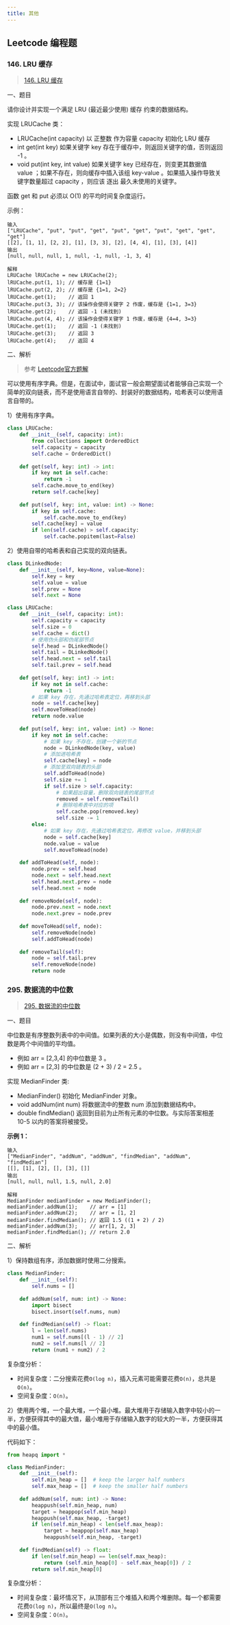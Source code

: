 ```yaml
---
title: 其他
---
```


<!-- more -->

## Leetcode 编程题

### 146. LRU 缓存

> [146. LRU 缓存](https://leetcode.cn/problems/lru-cache/)

一、题目

请你设计并实现一个满足  LRU (最近最少使用) 缓存 约束的数据结构。

实现 LRUCache 类：

-   LRUCache(int capacity) 以 正整数 作为容量 capacity 初始化 LRU 缓存
-   int get(int key) 如果关键字 key 存在于缓存中，则返回关键字的值，否则返回 -1 。
-   void put(int key, int value) 如果关键字 key 已经存在，则变更其数据值 value ；如果不存在，则向缓存中插入该组 key-value 。如果插入操作导致关键字数量超过 capacity ，则应该 逐出 最久未使用的关键字。

函数 get 和 put 必须以 O(1) 的平均时间复杂度运行。

示例：

```text
输入
["LRUCache", "put", "put", "get", "put", "get", "put", "get", "get", "get"]
[[2], [1, 1], [2, 2], [1], [3, 3], [2], [4, 4], [1], [3], [4]]
输出
[null, null, null, 1, null, -1, null, -1, 3, 4]

解释
LRUCache lRUCache = new LRUCache(2);
lRUCache.put(1, 1); // 缓存是 {1=1}
lRUCache.put(2, 2); // 缓存是 {1=1, 2=2}
lRUCache.get(1);    // 返回 1
lRUCache.put(3, 3); // 该操作会使得关键字 2 作废，缓存是 {1=1, 3=3}
lRUCache.get(2);    // 返回 -1 (未找到)
lRUCache.put(4, 4); // 该操作会使得关键字 1 作废，缓存是 {4=4, 3=3}
lRUCache.get(1);    // 返回 -1 (未找到)
lRUCache.get(3);    // 返回 3
lRUCache.get(4);    // 返回 4
```

二、解析

> 参考 [Leetcode官方题解](https://leetcode-cn.com/problems/lru-cache/solution/lruhuan-cun-ji-zhi-by-leetcode-solution/ "Leetcode官方题解")

可以使用有序字典。但是，在面试中，面试官一般会期望面试者能够自己实现一个简单的双向链表，而不是使用语言自带的、封装好的数据结构，哈希表可以使用语言自带的。

1）使用有序字典。

```python
class LRUCache:
    def __init__(self, capacity: int):
        from collections import OrderedDict
        self.capacity = capacity
        self.cache = OrderedDict()
        
    def get(self, key: int) -> int:
        if key not in self.cache:
            return -1
        self.cache.move_to_end(key)
        return self.cache[key]
        
    def put(self, key: int, value: int) -> None:
        if key in self.cache:
            self.cache.move_to_end(key)
        self.cache[key] = value
        if len(self.cache) > self.capacity:
            self.cache.popitem(last=False)
```

2）使用自带的哈希表和自己实现的双向链表。

```python
class DLinkedNode:
    def __init__(self, key=None, value=None):
        self.key = key
        self.value = value
        self.prev = None
        self.next = None

class LRUCache:
    def __init__(self, capacity: int):
        self.capacity = capacity
        self.size = 0
        self.cache = dict()
        # 使用伪头部和伪尾部节点    
        self.head = DLinkedNode()
        self.tail = DLinkedNode()
        self.head.next = self.tail
        self.tail.prev = self.head
    
    def get(self, key: int) -> int:
        if key not in self.cache:
            return -1
        # 如果 key 存在，先通过哈希表定位，再移到头部
        node = self.cache[key]
        self.moveToHead(node)
        return node.value
        
    def put(self, key: int, value: int) -> None:
        if key not in self.cache:
            # 如果 key 不存在，创建一个新的节点
            node = DLinkedNode(key, value)
            # 添加进哈希表
            self.cache[key] = node
            # 添加至双向链表的头部
            self.addToHead(node)
            self.size += 1
            if self.size > self.capacity:
                # 如果超出容量，删除双向链表的尾部节点
                removed = self.removeTail()
                # 删除哈希表中对应的项
                self.cache.pop(removed.key)
                self.size -= 1
        else:
            # 如果 key 存在，先通过哈希表定位，再修改 value，并移到头部
            node = self.cache[key]
            node.value = value
            self.moveToHead(node)
    
    def addToHead(self, node):
        node.prev = self.head
        node.next = self.head.next
        self.head.next.prev = node
        self.head.next = node
    
    def removeNode(self, node):
        node.prev.next = node.next
        node.next.prev = node.prev
        
    def moveToHead(self, node):
        self.removeNode(node)
        self.addToHead(node)
        
    def removeTail(self):
        node = self.tail.prev
        self.removeNode(node)
        return node
```



### 295. 数据流的中位数

> [295. 数据流的中位数](https://leetcode.cn/problems/find-median-from-data-stream/)

一、题目

中位数是有序整数列表中的中间值。如果列表的大小是偶数，则没有中间值，中位数是两个中间值的平均值。

-   例如 arr = \[2,3,4] 的中位数是 3 。
-   例如 arr = \[2,3] 的中位数是 (2 + 3) / 2 = 2.5 。

实现 MedianFinder 类:

-   MedianFinder() 初始化 MedianFinder 对象。
-   void addNum(int num) 将数据流中的整数 num 添加到数据结构中。
-   double findMedian() 返回到目前为止所有元素的中位数。与实际答案相差 10-5 以内的答案将被接受。

**示例 1：**

```
输入
["MedianFinder", "addNum", "addNum", "findMedian", "addNum", "findMedian"]
[[], [1], [2], [], [3], []]
输出
[null, null, null, 1.5, null, 2.0]

解释
MedianFinder medianFinder = new MedianFinder();
medianFinder.addNum(1);    // arr = [1]
medianFinder.addNum(2);    // arr = [1, 2]
medianFinder.findMedian(); // 返回 1.5 ((1 + 2) / 2)
medianFinder.addNum(3);    // arr[1, 2, 3]
medianFinder.findMedian(); // return 2.0
```

二、解析

1）保持数组有序，添加数据时使用二分搜索。

```python
class MedianFinder:
    def __init__(self):
        self.nums = []
        
    def addNum(self, num: int) -> None:
        import bisect
        bisect.insort(self.nums, num)
        
    def findMedian(self) -> float:
        l = len(self.nums)
        num1 = self.nums[(l - 1) // 2]
        num2 = self.nums[l // 2]
        return (num1 + num2) / 2
```

复杂度分析：

-   时间复杂度：二分搜索花费`O(log n)`，插入元素可能需要花费`O(n)`，总共是`O(n)`。
-   空间复杂度：`O(n)`。

2）使用两个堆，一个最大堆，一个最小堆。最大堆用于存储输入数字中较小的一半，方便获得其中的最大值，最小堆用于存储输入数字的较大的一半，方便获得其中的最小值。

代码如下：

```python
from heapq import *

class MedianFinder:
    def __init__(self):
        self.min_heap = []  # keep the larger half numbers
        self.max_heap = []  # keep the smaller half numbers
        
    def addNum(self, num: int) -> None:
        heappush(self.min_heap, num)
        target = heappop(self.min_heap)
        heappush(self.max_heap, -target)
        if len(self.min_heap) < len(self.max_heap):
            target = heappop(self.max_heap)
            heappush(self.min_heap, -target)
            
    def findMedian(self) -> float:
        if len(self.min_heap) == len(self.max_heap):
            return (self.min_heap[0] - self.max_heap[0]) / 2
        return self.min_heap[0]
```

复杂度分析：

-   时间复杂度：最坏情况下，从顶部有三个堆插入和两个堆删除。每一个都需要花费`O(log n)`，所以最终是`O(log n)`。
-   空间复杂度：`O(n)`。



